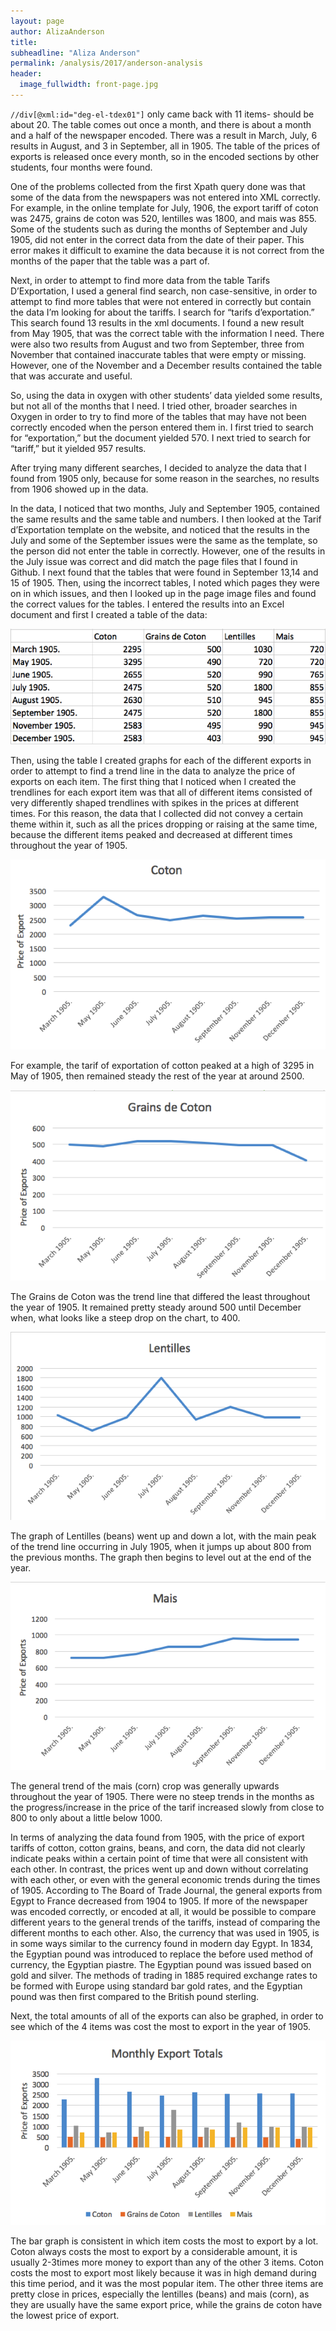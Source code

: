 ```yaml
---
layout: page
author: AlizaAnderson
title:
subheadline: "Aliza Anderson"
permalink: /analysis/2017/anderson-analysis
header:
  image_fullwidth: front-page.jpg
---
```

`//div[@xml:id="deg-el-tdex01"]` only came back with 11 items- should be about 20. The table comes out once a month, and there is about a month and a half of the newspaper encoded. There was a result in March, July, 6 results in August, and 3 in September, all in 1905. The table of the prices of exports is released once every month, so in the encoded sections by other students, four months were found.

One of the problems collected from the first Xpath query done was that some of the data from the newspapers was not entered into XML correctly. For example, in the online template for July, 1906, the export tariff of coton was 2475, grains de coton was 520, lentilles was 1800, and mais was 855. Some of the students such as during the months of September and July 1905, did not enter in the correct data from the date of their paper. This error makes it difficult to examine the data because it is not correct from the months of the paper that the table was a part of.

Next, in order to attempt to find more data from the table Tarifs D’Exportation, I used a general find search, non case-sensitive, in order to attempt to find more tables that were not entered in correctly but contain the data I’m looking for about the tariffs. I search for “tarifs d’exportation.” This search found 13 results in the xml documents. I found a new result from May 1905, that was the correct table with the information I need. There were also two results from August and two from September, three from November that contained inaccurate tables that were empty or missing. However, one of the November and a December results contained the table that was accurate and useful.

So, using the data in oxygen with other students’ data yielded some results, but not all of the months that I need. I tried other, broader searches in Oxygen in order to try to find more of the tables that may have not been correctly encoded when the person entered them in. I first tried to search for “exportation,” but the document yielded 570. I next tried to search for “tariff,” but it yielded 957 results.

After trying many different searches, I decided to analyze the data that I found from 1905 only, because for some reason in the searches, no results from 1906 showed up in the data.

In the data, I noticed that two months, July and September 1905, contained the same results and the same table and numbers. I then looked at the Tarif d’Exportation template on the website, and noticed that the results in the July and some of the September issues were the same as the template, so the person did not enter the table in correctly. However, one of the results in the July issue was correct and did match the page files that I found in Github. I next found that the tables that were found in September 13,14 and 15 of 1905. Then, using the incorrect tables, I noted which pages they were on in which issues, and then I looked up in the page image files and found the correct values for the tables. I entered the results into an Excel document and first I created a table of the data:

![anderson1](anderson1.png)

Then, using the table I created graphs for each of the different exports in order to attempt to find a trend line in the data to analyze the price of exports on each item. The first thing that I noticed when I created the trendlines for each export item was that all of different items consisted of very differently shaped trendlines with spikes in the prices at different times. For this reason, the data that I collected did not convey a certain theme within it, such as all the prices dropping or raising at the same time, because the different items peaked and decreased at different times throughout the year of 1905.

![anderson2](anderson2.png)

For example, the tarif of exportation of cotton peaked at a high of 3295 in May of 1905, then remained steady the rest of the year at around 2500.

![anderson3](anderson3.png)

The Grains de Coton was the trend line that differed the least throughout the year of 1905. It remained pretty steady around 500 until December when, what looks like a steep drop on the chart, to 400.

![anderson4](anderson4.png)

The graph of Lentilles (beans) went up and down a lot, with the main peak of the trend line occurring in July 1905, when it jumps up about 800 from the previous months. The graph then begins to level out at the end of the year.

![anderson5](anderson5.png)

The general trend of the mais (corn) crop was generally upwards throughout the year of 1905. There were no steep trends in the months as the progress/increase in the price of the tarif increased slowly from close to 800 to only about a little below 1000.

In terms of analyzing the data found from 1905, with the price of export tariffs of cotton, cotton grains, beans, and corn, the data did not clearly indicate peaks within a certain point of time that were all consistent with each other. In contrast, the prices went up and down without correlating with each other, or even with the general economic trends during the times of 1905. According to The Board of Trade Journal, the general exports from Egypt to France decreased from 1904 to 1905. If more of the newspaper was encoded correctly, or encoded at all, it would be possible to compare different years to the general trends of the tariffs, instead of comparing the different months to each other. Also, the currency that was used in 1905, is in some ways similar to the currency found in modern day Egypt. In 1834, the Egyptian pound was introduced to replace the before used method of currency, the Egyptian piastre. The Egyptian pound was issued based on gold and silver. The methods of trading in 1885 required exchange rates to be formed with Europe using standard bar gold rates, and the Egyptian pound was then first compared to the British pound sterling.

Next, the total amounts of all of the exports can also be graphed, in order to see which of the 4 items was cost the most to export in the year of 1905.

![anderson6](anderson6.png)

The bar graph is consistent in which item costs the most to export by a lot. Coton always costs the most to export by a considerable amount, it is usually 2-3times more money to export than any of the other 3 items. Coton costs the most to export most likely because it was in high demand during this time period, and it was the most popular item. The other three items are pretty close in prices, especially the lentilles (beans) and mais (corn), as they are usually have the same export price, while the grains de coton have the lowest price of export.
